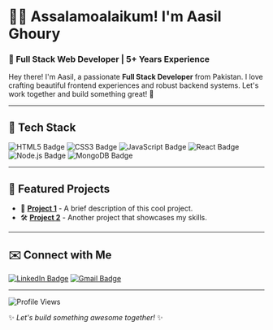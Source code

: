 # 👋🏼 Assalamoalaikum! I'm Aasil Ghoury

### 🌟 Full Stack Web Developer | 5+ Years Experience

Hey there! I'm Aasil, a passionate **Full Stack Developer** from Pakistan. I love crafting beautiful frontend experiences and robust backend systems. Let's work together and build something great! 🚀

---

## 🚀 Tech Stack

![HTML5 Badge](https://img.shields.io/badge/-HTML5-E34F26?style=flat-square&logo=html5&logoColor=white)
![CSS3 Badge](https://img.shields.io/badge/-CSS3-1572B6?style=flat-square&logo=css3)
![JavaScript Badge](https://img.shields.io/badge/-JavaScript-F7DF1E?style=flat-square&logo=javascript&logoColor=black)
![React Badge](https://img.shields.io/badge/-React-61DAFB?style=flat-square&logo=react&logoColor=black)
![Node.js Badge](https://img.shields.io/badge/-Node.js-339933?style=flat-square&logo=node-dot-js&logoColor=white)
![MongoDB Badge](https://img.shields.io/badge/-MongoDB-47A248?style=flat-square&logo=mongodb&logoColor=white)

---

## 💼 Featured Projects

- 🎨 [**Project 1**](#) - A brief description of this cool project.
- 🛠️ [**Project 2**](#) - Another project that showcases my skills.

---

## ✉️ Connect with Me

[![LinkedIn Badge](https://img.shields.io/badge/-LinkedIn-blue?style=flat-square&logo=Linkedin&logoColor=white)](https://linkedin.com/in/yourprofile)
[![Gmail Badge](https://img.shields.io/badge/-Email-D14836?style=flat-square&logo=gmail&logoColor=white)](mailto:youremail@example.com)

---

![Profile Views](https://komarev.com/ghpvc/?username=yourusername&style=flat-square)

✨ *Let's build something awesome together!* ✨
